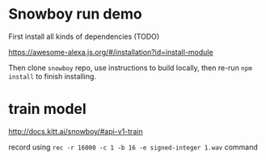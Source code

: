 # Snowboy run demo

First install all kinds of dependencies (TODO)

https://awesome-alexa.js.org/#/installation?id=install-module

Then clone `snowboy` repo, use instructions to build locally, then re-run `npm install` to finish installing.

# train model

http://docs.kitt.ai/snowboy/#api-v1-train

record using `rec -r 16000 -c 1 -b 16 -e signed-integer 1.wav` command
